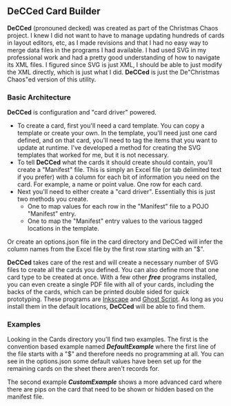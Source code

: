 ## DeCCed Card Builder
**DeCCed** (pronouned decked) was created as part of the Christmas Chaos project.  I knew I did not want to have to manage updating hundreds of cards in layout editors, etc, as I made revisions and that I had no easy way to merge data files in the programs I had available.  I had used SVG in my professional work and had a pretty good understanding of how to navigate its XML files.  I figured since SVG is just XML, I should be able to just modify the XML directly, which is just what I did.  **DeCCed** is just the De"Christmas Chaos"ed version of this utility.

### Basic Architecture
**DeCCed** is configuration and "card driver" powered. 
* To create a card, first you'll need a card template.  You can copy a template or create your own.  In the template, you'll need just one card defined, and on that card, you'll need to tag the items that you want to update at runtime.
I've developed a method for creating the SVG templates that worked for me, but it is not necessary.
* To tell **DeCCed** what the cards it should create should contain, you'll create a "Manifest" file.  This is simply an Excel file (or tab delimited text if you prefer) with a column for each bit of information you need on the card.  For example, a name or point value.  One row for each card.
* Next you'll need to either create a "card driver".  Essentially this is just two methods you create.
    * One to map values for each row in the "Manifest" file to a POJO "Manifest" entry.
    * One to map the "Manifest" entry values to the various tagged locations in the template.

Or create an options.json file in the card directory and DeCCed will infer the column names from the Excel file by the first row starting with an "$".

**DeCCed** takes care of the rest and will create a necessary number of SVG files to create all the cards you defined.  You can also define more that one card type to be created at once.  With a few other ***free*** programs installed, you can even create a single PDF file with all of your cards, including the backs of the cards, which can be printed double sided for quick prototyping.
These programs are [Inkscape](https://inkscape.org) and [Ghost Script](https://www.ghostscript.com).  As long as you install them in the default locations, **DeCCed** will be able to find them.

### Examples
Looking in the Cards directory you'll find two examples.  The first is the convention based example named ***DefaultExample*** where the first line of the file starts with a "$" and therefore needs no programming at all.  You can see in the options.json some default values have been set up for the remaining cards on the sheet there aren't records for.

The second example ***CustomExample*** shows a more advanced card where there are pips on the card that need to be shown or hidden based on the manifest file.